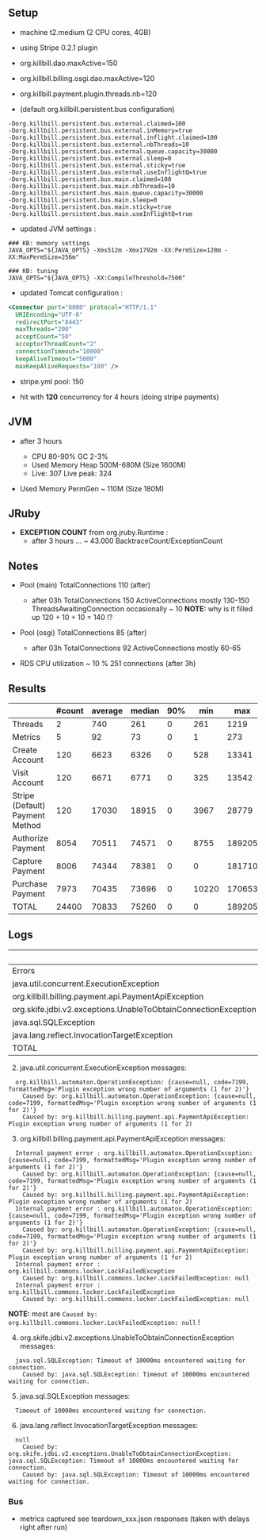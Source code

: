 ## Setup

- machine t2.medium (2 CPU cores, 4GB)

- using Stripe 0.2.1 plugin

- org.killbill.dao.maxActive=150
- org.killbill.billing.osgi.dao.maxActive=120
- org.killbill.payment.plugin.threads.nb=120

- (default org.killbill.persistent.bus configuration)
```
-Dorg.killbill.persistent.bus.external.claimed=100
-Dorg.killbill.persistent.bus.external.inMemory=true
-Dorg.killbill.persistent.bus.external.inflight.claimed=100
-Dorg.killbill.persistent.bus.external.nbThreads=10
-Dorg.killbill.persistent.bus.external.queue.capacity=30000
-Dorg.killbill.persistent.bus.external.sleep=0
-Dorg.killbill.persistent.bus.external.sticky=true
-Dorg.killbill.persistent.bus.external.useInflightQ=true
-Dorg.killbill.persistent.bus.main.claimed=100
-Dorg.killbill.persistent.bus.main.nbThreads=10
-Dorg.killbill.persistent.bus.main.queue.capacity=30000
-Dorg.killbill.persistent.bus.main.sleep=0
-Dorg.killbill.persistent.bus.main.sticky=true
-Dorg.killbill.persistent.bus.main.useInflightQ=true
```

- updated JVM settings :
```
### KB: memory settings
JAVA_OPTS="${JAVA_OPTS} -Xms512m -Xmx1792m -XX:PermSize=128m -XX:MaxPermSize=256m"

### KB: tuning
JAVA_OPTS="${JAVA_OPTS} -XX:CompileThreshold=7500"
```

- updated Tomcat configuration :
```xml
<Connector port="8080" protocol="HTTP/1.1"
  URIEncoding="UTF-8"
  redirectPort="8443"
  maxThreads="200"
  acceptCount="50"
  acceptorThreadCount="2"
  connectionTimeout="10000"
  keepAliveTimeout="5000"
  maxKeepAliveRequests="100" />
```

- stripe.yml pool: 150

- hit with **120** concurrency for 4 hours (doing stripe payments)

## JVM

- after 3 hours
  * CPU 80-90% GC 2-3%
  * Used Memory Heap 500M-680M (Size 1600M)
  * Live: 307 Live peak: 324

- Used Memory PermGen ~ 110M (Size 180M)

## JRuby

- **EXCEPTION COUNT** from org.jruby.Runtime :
  * after 3 hours  ... ~ 43.000 BacktraceCount/ExceptionCount

## Notes

- Pool (main) TotalConnections 110 (after)
  * after 03h TotalConnections 150 ActiveConnections mostly 130-150
    ThreadsAwaitingConnection occasionally ~ 10
    **NOTE:** why is it filled up 120 + 10 + 10 = 140 !?

- Pool (osgi) TotalConnections 85 (after)
  * after 03h TotalConnections 92 ActiveConnections mostly 60-65

- RDS CPU utilization ~ 10 %  251 connections (after 3h)

## Results

|                                 | #count | average | median | 90% |   min |    max |   errors | bandwidth |
| ------------------------------- | ------ | ------- | ------ | --- | ----- | ------ | -------- | --------- |
|                         Threads |      2 |     740 |    261 |   0 |   261 |   1219 | 0.00000% |    0.02/s |
|                         Metrics |      5 |      92 |     73 |   0 |     1 |    273 | 0.20000% |    0.02/s |
|                  Create Account |    120 |    6623 |   6326 |   0 |   528 |  13341 | 0.00000% |     1.3/s |
|                   Visit Account |    120 |    6671 |   6771 |   0 |   325 |  13542 | 0.00000% |    1.82/s |
| Stripe (Default) Payment Method |    120 |   17030 |  18915 |   0 |  3967 |  28779 | 0.00000% |    1.02/s |
|               Authorize Payment |   8054 |   70511 |  74571 |   0 |  8755 | 189205 | 0.34505% |    0.56/s |
|                 Capture Payment |   8006 |   74344 |  78381 |   0 |     0 | 181710 | 0.33063% |    0.55/s |
|                Purchase Payment |   7973 |   70435 |  73696 |   0 | 10220 | 170653 | 0.37890% |    0.56/s |
|                           TOTAL |  24400 |   70833 |  75260 |   0 |     0 | 189205 | 0.34623% |    1.72/s |


## Logs

|                                                                 | Count |
| --------------------------------------------------------------- | ----- |
|                                                          Errors |     6 |
|                         java.util.concurrent.ExecutionException |     9 |
|            org.killbill.billing.payment.api.PaymentApiException |  8266 |
|  org.skife.jdbi.v2.exceptions.UnableToObtainConnectionException |    91 |
|                                           java.sql.SQLException |    26 |
|                     java.lang.reflect.InvocationTargetException |     4 |
|                                                           TOTAL |  8402 |

2. java.util.concurrent.ExecutionException messages:
```
  org.killbill.automaton.OperationException: {cause=null, code=7199, formattedMsg='Plugin exception wrong number of arguments (1 for 2)'}
    Caused by: org.killbill.automaton.OperationException: {cause=null, code=7199, formattedMsg='Plugin exception wrong number of arguments (1 for 2)'}
    Caused by: org.killbill.billing.payment.api.PaymentApiException: Plugin exception wrong number of arguments (1 for 2)
```

3. org.killbill.billing.payment.api.PaymentApiException messages:
```
  Internal payment error : org.killbill.automaton.OperationException: {cause=null, code=7199, formattedMsg='Plugin exception wrong number of arguments (1 for 2)'}
    Caused by: org.killbill.automaton.OperationException: {cause=null, code=7199, formattedMsg='Plugin exception wrong number of arguments (1 for 2)'}
    Caused by: org.killbill.billing.payment.api.PaymentApiException: Plugin exception wrong number of arguments (1 for 2)
  Internal payment error : org.killbill.automaton.OperationException: {cause=null, code=7199, formattedMsg='Plugin exception wrong number of arguments (1 for 2)'}
    Caused by: org.killbill.automaton.OperationException: {cause=null, code=7199, formattedMsg='Plugin exception wrong number of arguments (1 for 2)'}
    Caused by: org.killbill.billing.payment.api.PaymentApiException: Plugin exception wrong number of arguments (1 for 2)
  Internal payment error : org.killbill.commons.locker.LockFailedException
    Caused by: org.killbill.commons.locker.LockFailedException: null
  Internal payment error : org.killbill.commons.locker.LockFailedException
    Caused by: org.killbill.commons.locker.LockFailedException: null
```

**NOTE:** most are `Caused by: org.killbill.commons.locker.LockFailedException: null` !

4. org.skife.jdbi.v2.exceptions.UnableToObtainConnectionException messages:
```
  java.sql.SQLException: Timeout of 10000ms encountered waiting for connection.
    Caused by: java.sql.SQLException: Timeout of 10000ms encountered waiting for connection.
```

5. java.sql.SQLException messages:
```
  Timeout of 10000ms encountered waiting for connection.
```

6. java.lang.reflect.InvocationTargetException messages:
```
  null
    Caused by: org.skife.jdbi.v2.exceptions.UnableToObtainConnectionException: java.sql.SQLException: Timeout of 10000ms encountered waiting for connection.
    Caused by: java.sql.SQLException: Timeout of 10000ms encountered waiting for connection.
```

### Bus

- metrics captured see teardown_xxx.json responses (taken with delays right after run)

